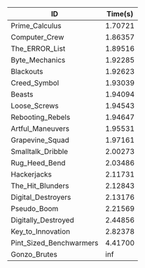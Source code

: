|ID|Time(s)|
|-|-|
|Prime_Calculus|1.70721|
|Computer_Crew|1.86357|
|The_ERROR_List|1.89516|
|Byte_Mechanics|1.92285|
|Blackouts|1.92623|
|Creed_Symbol|1.93039|
|Beasts|1.94094|
|Loose_Screws|1.94543|
|Rebooting_Rebels|1.94647|
|Artful_Maneuvers|1.95531|
|Grapevine_Squad|1.97161|
|Smalltalk_Dribble|2.00273|
|Rug_Heed_Bend|2.03486|
|Hackerjacks|2.11731|
|The_Hit_Blunders|2.12843|
|Digital_Destroyers|2.13176|
|Pseudo_Boom|2.21569|
|Digitally_Destroyed|2.44856|
|Key_to_Innovation|2.82378|
|Pint_Sized_Benchwarmers|4.41700|
|Gonzo_Brutes|inf|
